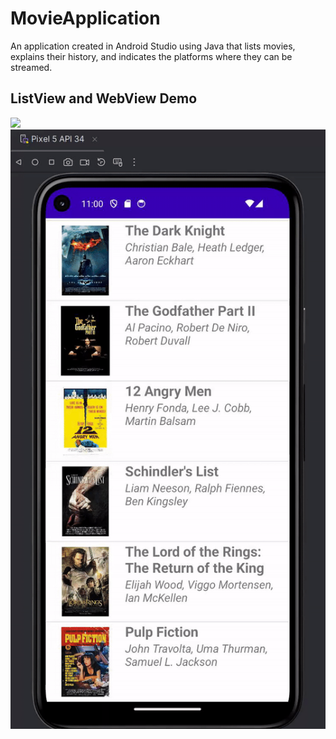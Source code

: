 # MovieApplication
An application created in Android Studio using Java that lists movies, explains their history, and indicates the platforms where they can be streamed.

## ListView and WebView Demo
![](https://github.com/kushalex/MovieApplication/blob/main/Demo1.gif)
![](https://github.com/kushalex/MovieApplication/blob/main/Demo2.gif)
